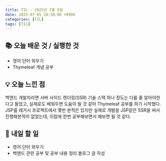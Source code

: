 ```yaml
---
title: TIL - 2025년 7월 5일
date: 2025-07-05 20:50:00 +0900
categories: [TIL]
tags: [TIL]
---
```


## 📚 **오늘 배운 것 / 실행한 것**

- 영어 단어 외우기
- Thymeleaf 개념 공부

## 💡 **오늘 느낀 점**

백엔드 개발자라면 서버 사이드 렌더링(SSR) 기술 스택 하나 정도는 다룰 줄 알아야한다고 들었고, 실제로도 배워두면 도움이 될 것 같아 Thymeleaf 공부를 하기 시작했다.<br>
JSP를 레거시 프로젝트에서 몇번 본적은 있지만 실제로 개발을 JSP같은 SSR을 써서 진행해본적이 없었는데, 이참에 한번 공부해보면서 해보면 될 것 같다.<br>

## 🎯 **내일 할 일**

- 영어 단어 외우기
- 백엔드 관련 공부 및 공부 내용 정리 블로그 글 작성
